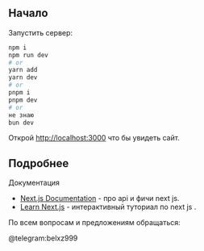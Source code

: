 

## Начало

Запустить сервер:

```bash
npm i
npm run dev
# or
yarn add
yarn dev
# or
pnpm i 
pnpm dev
# or
не знаю
bun dev
```

Открой [http://localhost:3000](http://localhost:3000) что бы увидеть сайт.


## Подробнее

Документация

- [Next.js Documentation](https://nextjs.org/docs) - про api и фичи next js.
- [Learn Next.js](https://nextjs.org/learn) - интерактивный туториал по next js .

По всем вопросам и предложениям обращаться:

@telegram:belxz999


